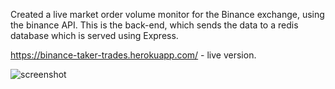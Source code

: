 
Created a live market order volume monitor for the Binance exchange, using the binance API.
This is the back-end, which sends the data to a redis database which is served using Express.

https://binance-taker-trades.herokuapp.com/ - live version.


![screenshot](https://00e9e64bacabf9358b1b006e3e64e7329cca47c9c5ffced07d-apidata.googleusercontent.com/download/storage/v1/b/toddchristensen/o/portfolio%2Fbinance-taker-trades.jpg)